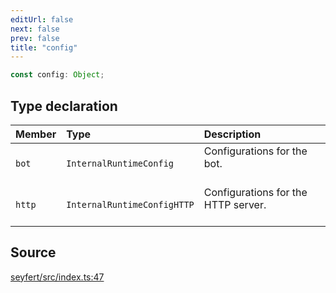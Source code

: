 ```yaml
---
editUrl: false
next: false
prev: false
title: "config"
---
```


```ts
const config: Object;
```

## Type declaration

| Member | Type | Description |
| :------ | :------ | :------ |
| `bot` | `InternalRuntimeConfig` | Configurations for the bot.<br /><br /> |
| `http` | `InternalRuntimeConfigHTTP` | Configurations for the HTTP server.<br /><br /> |

## Source

[seyfert/src/index.ts:47](https://github.com/potoland/potocuit/blob/e332d7a/src/index.ts#L47)
